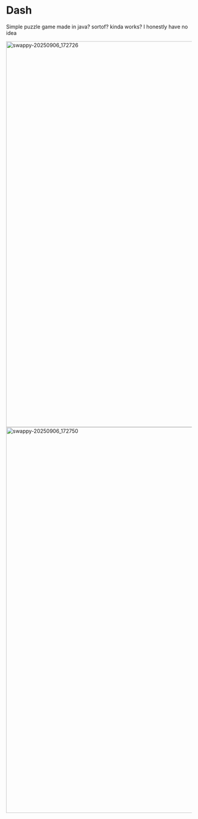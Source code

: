 # Dash

Simple puzzle game made in java? sortof? kinda works? I honestly have no idea

<img width="1912" height="1044" alt="swappy-20250906_172726" src="https://github.com/user-attachments/assets/ad892c0d-7bc4-47ef-8738-9bfe12a14a08" />

<img width="1912" height="1044" alt="swappy-20250906_172750" src="https://github.com/user-attachments/assets/9422920a-0149-4289-b936-6e898a90a84c" />
